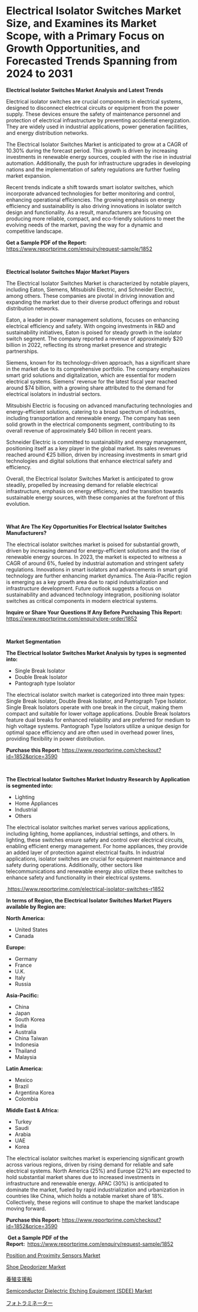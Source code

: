 <p><h1>Electrical Isolator Switches Market Size, and Examines its Market Scope, with a Primary Focus on Growth Opportunities, and Forecasted Trends Spanning from 2024 to 2031</h1></p><p><strong>Electrical Isolator Switches Market Analysis and Latest Trends</strong></p>
<p><p>Electrical isolator switches are crucial components in electrical systems, designed to disconnect electrical circuits or equipment from the power supply. These devices ensure the safety of maintenance personnel and protection of electrical infrastructure by preventing accidental energization. They are widely used in industrial applications, power generation facilities, and energy distribution networks.</p><p>The Electrical Isolator Switches Market is anticipated to grow at a CAGR of 10.30% during the forecast period. This growth is driven by increasing investments in renewable energy sources, coupled with the rise in industrial automation. Additionally, the push for infrastructure upgrades in developing nations and the implementation of safety regulations are further fueling market expansion. </p><p>Recent trends indicate a shift towards smart isolator switches, which incorporate advanced technologies for better monitoring and control, enhancing operational efficiencies. The growing emphasis on energy efficiency and sustainability is also driving innovations in isolator switch design and functionality. As a result, manufacturers are focusing on producing more reliable, compact, and eco-friendly solutions to meet the evolving needs of the market, paving the way for a dynamic and competitive landscape.</p></p>
<p><strong>Get a Sample PDF of the Report:&nbsp;</strong> <a href="https://www.reportprime.com/enquiry/request-sample/1852">https://www.reportprime.com/enquiry/request-sample/1852</a></p>
<p>&nbsp;</p>
<p><strong>Electrical Isolator Switches Major Market Players</strong></p>
<p><p>The Electrical Isolator Switches Market is characterized by notable players, including Eaton, Siemens, Mitsubishi Electric, and Schneider Electric, among others. These companies are pivotal in driving innovation and expanding the market due to their diverse product offerings and robust distribution networks.</p><p>Eaton, a leader in power management solutions, focuses on enhancing electrical efficiency and safety. With ongoing investments in R&D and sustainability initiatives, Eaton is poised for steady growth in the isolator switch segment. The company reported a revenue of approximately $20 billion in 2022, reflecting its strong market presence and strategic partnerships.</p><p>Siemens, known for its technology-driven approach, has a significant share in the market due to its comprehensive portfolio. The company emphasizes smart grid solutions and digitalization, which are essential for modern electrical systems. Siemens’ revenue for the latest fiscal year reached around $74 billion, with a growing share attributed to the demand for electrical isolators in industrial sectors.</p><p>Mitsubishi Electric is focusing on advanced manufacturing technologies and energy-efficient solutions, catering to a broad spectrum of industries, including transportation and renewable energy. The company has seen solid growth in the electrical components segment, contributing to its overall revenue of approximately $40 billion in recent years.</p><p>Schneider Electric is committed to sustainability and energy management, positioning itself as a key player in the global market. Its sales revenues reached around €25 billion, driven by increasing investments in smart grid technologies and digital solutions that enhance electrical safety and efficiency.</p><p>Overall, the Electrical Isolator Switches Market is anticipated to grow steadily, propelled by increasing demand for reliable electrical infrastructure, emphasis on energy efficiency, and the transition towards sustainable energy sources, with these companies at the forefront of this evolution.</p></p>
<p>&nbsp;</p>
<p><strong>What Are The Key Opportunities For Electrical Isolator Switches Manufacturers?</strong></p>
<p><p>The electrical isolator switches market is poised for substantial growth, driven by increasing demand for energy-efficient solutions and the rise of renewable energy sources. In 2023, the market is expected to witness a CAGR of around 6%, fueled by industrial automation and stringent safety regulations. Innovations in smart isolators and advancements in smart grid technology are further enhancing market dynamics. The Asia-Pacific region is emerging as a key growth area due to rapid industrialization and infrastructure development. Future outlook suggests a focus on sustainability and advanced technology integration, positioning isolator switches as critical components in modern electrical systems.</p></p>
<p><strong>Inquire or Share Your Questions If Any Before Purchasing This Report:</strong> <a href="https://www.reportprime.com/enquiry/pre-order/1852">https://www.reportprime.com/enquiry/pre-order/1852</a></p>
<p>&nbsp;</p>
<p><strong>Market Segmentation</strong></p>
<p><strong>The Electrical Isolator Switches Market Analysis by types is segmented into:</strong></p>
<p><ul><li>Single Break Isolator</li><li>Double Break Isolator</li><li>Pantograph type Isolator</li></ul></p>
<p><p>The electrical isolator switch market is categorized into three main types: Single Break Isolator, Double Break Isolator, and Pantograph Type Isolator. Single Break Isolators operate with one break in the circuit, making them compact and suitable for lower voltage applications. Double Break Isolators feature dual breaks for enhanced reliability and are preferred for medium to high voltage systems. Pantograph Type Isolators utilize a unique design for optimal space efficiency and are often used in overhead power lines, providing flexibility in power distribution.</p></p>
<p><strong>Purchase this Report:&nbsp;</strong><a href="https://www.reportprime.com/checkout?id=1852&price=3590">https://www.reportprime.com/checkout?id=1852&price=3590</a></p>
<p>&nbsp;</p>
<p><strong>The Electrical Isolator Switches Market Industry Research by Application is segmented into:</strong></p>
<p><ul><li>Lighting</li><li>Home Appliances</li><li>Industrial</li><li>Others</li></ul></p>
<p><p>The electrical isolator switches market serves various applications, including lighting, home appliances, industrial settings, and others. In lighting, these switches ensure safety and control over electrical circuits, enabling efficient energy management. For home appliances, they provide an added layer of protection against electrical faults. In industrial applications, isolator switches are crucial for equipment maintenance and safety during operations. Additionally, other sectors like telecommunications and renewable energy also utilize these switches to enhance safety and functionality in their electrical systems.</p></p>
<p><a href="https://www.reportprime.com/electrical-isolator-switches-r1852">&nbsp;https://www.reportprime.com/electrical-isolator-switches-r1852</a></p>
<p><strong>In terms of Region, the Electrical Isolator Switches Market Players available by Region are:</strong></p>
<p>
    <p> <strong> North America: </strong>
        <ul>
            <li>United States</li>
            <li>Canada</li>
        </ul>
        </p> 
    <p> <strong> Europe: </strong>
        <ul>
            <li>Germany</li>
            <li>France</li>
            <li>U.K.</li>
            <li>Italy</li>
            <li>Russia</li>
        </ul>
        </p> 
    <p> <strong> Asia-Pacific: </strong>
        <ul>
            <li>China</li>
            <li>Japan</li>
            <li>South Korea</li>
            <li>India</li>
            <li>Australia</li>
            <li>China Taiwan</li>
            <li>Indonesia</li>
            <li>Thailand</li>
            <li>Malaysia</li>
        </ul>
        </p> 
    <p> <strong> Latin America: </strong>
        <ul>
            <li>Mexico</li>
            <li>Brazil</li>
            <li>Argentina Korea</li>
            <li>Colombia</li>
        </ul>
        </p> 
    <p> <strong> Middle East & Africa: </strong>
        <ul>
            <li>Turkey</li>
            <li>Saudi</li>
            <li>Arabia</li>
            <li>UAE</li>
            <li>Korea</li>
        </ul>
    </p>
    </p>
<p><p>The electrical isolator switches market is experiencing significant growth across various regions, driven by rising demand for reliable and safe electrical systems. North America (25%) and Europe (22%) are expected to hold substantial market shares due to increased investments in infrastructure and renewable energy. APAC (30%) is anticipated to dominate the market, fueled by rapid industrialization and urbanization in countries like China, which holds a notable market share of 18%. Collectively, these regions will continue to shape the market landscape moving forward.</p></p>
<p><strong>Purchase this Report: </strong><a href="https://www.reportprime.com/checkout?id=1852&price=3590">https://www.reportprime.com/checkout?id=1852&price=3590</a></p>
<p>&nbsp;<strong>Get a Sample PDF of the Report:&nbsp;&nbsp;</strong><a href="https://www.reportprime.com/enquiry/request-sample/1852">https://www.reportprime.com/enquiry/request-sample/1852</a></p>
<p><strong></strong></p>
<p><p><a href="https://github.com/ChiragRP21/Market-Research-Report-List-6/blob/main/position-and-proximity-sensors-market.md">Position and Proximity Sensors Market</a></p><p><a href="https://www.linkedin.com/pulse/global-shoe-deodorizer-industry-research-report-competitive-chkse?trackingId=T0rx8bLhTi%2BU2RZ%2FfHy9YA%3D%3D">Shoe Deodorizer Market</a></p><p><a href="https://medium.com/@dfs4ff/%E4%BB%A5%E4%B8%8B%E3%81%AF%E6%97%A5%E6%9C%AC%E8%AA%9E%E3%81%AB%E7%BF%BB%E8%A8%B3%E3%81%97%E3%81%9F%E6%96%87%E3%81%A7%E3%81%99-8dd596095c1d">養殖支援船</a></p><p><a href="https://issuu.com/reportprime-2/docs/semiconductor-dielectric-etching-eq_d3a75c028eb20c">Semiconductor Dielectric Etching Equipment (SDEE) Market</a></p><p><a href="https://medium.com/@dfs4ff/%E5%86%99%E7%9C%9F%E3%83%A9%E3%83%9F%E3%83%8D%E3%83%BC%E3%82%BF%E3%83%BC%E5%B8%82%E5%A0%B4-%E5%B8%82%E5%A0%B4%E3%82%BB%E3%82%B0%E3%83%A1%E3%83%B3%E3%83%86%E3%83%BC%E3%82%B7%E3%83%A7%E3%83%B3-%E5%9C%B0%E7%90%86%E7%9A%84%E5%9C%B0%E5%9F%9F-2031%E5%B9%B4%E3%81%BE%E3%81%A7%E3%81%AE%E5%B8%82%E5%A0%B4%E4%BA%88%E6%B8%AC-87ffc56e3752">フォトラミネーター</a></p></p>